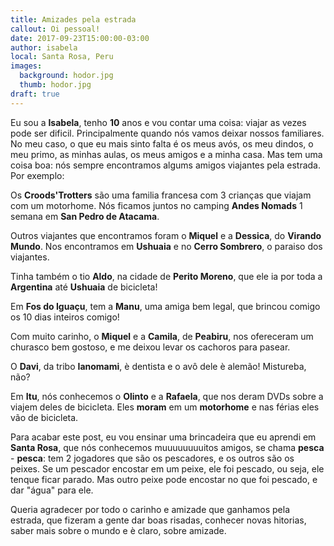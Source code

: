 ```yaml
---
title: Amizades pela estrada
callout: Oi pessoal!
date: 2017-09-23T15:00:00-03:00
author: isabela
local: Santa Rosa, Peru
images:
  background: hodor.jpg
  thumb: hodor.jpg
draft: true
---
```


Eu sou a **Isabela**, tenho **10** anos e vou contar uma coisa: viajar as vezes pode ser dificil. Principalmente quando nós vamos deixar nossos familiares. No meu caso, o que eu mais sinto falta é os meus avós, os meu dindos, o meu primo, as minhas aulas, os meus amigos e a minha casa. Mas tem uma coisa boa: nós sempre encontramos algums amigos viajantes pela estrada. Por exemplo:

Os **Croods'Trotters** são uma familia francesa com 3 crianças que viajam com um motorhome. Nós ficamos juntos no camping **Andes Nomads** 1 semana em **San Pedro de Atacama**.

Outros viajantes que encontramos foram o **Miquel** e a **Dessica**, do **Virando Mundo**. Nos encontramos em **Ushuaia** e no **Cerro Sombrero**, o paraiso dos viajantes.

Tinha também o tio **Aldo**, na cidade de **Perito Moreno**, que ele ia por toda a **Argentina** até **Ushuaia** de bicicleta!

Em **Fos do Iguaçu**, tem a **Manu**, uma amiga bem legal, que brincou comigo os 10 dias inteiros comigo!

Com muito carinho, o **Miquel** e a **Camila**, de **Peabiru**, nos ofereceram um churasco bem gostoso, e me deixou levar os cachoros para pasear.

O **Davi**, da tribo **Ianomami**, è dentista e o avô dele è alemão! Mistureba, não?

Em **Itu**, nós conhecemos o **Olinto** e a **Rafaela**, que nos deram DVDs sobre a viajem deles de bicicleta. Eles **moram** em um **motorhome** e nas férias eles vão de bicicleta.

Para acabar este post, eu vou ensinar uma brincadeira que eu aprendi em **Santa Rosa**, que nós conhecemos muuuuuuuuitos amigos, se chama **pesca** - **pesca**: tem 2 jogadores que são os pescadores, e os outros são os peixes. Se um pescador encostar em um peixe, ele foi pescado, ou seja, ele tenque ficar parado. Mas outro peixe pode encostar no que foi pescado, e dar "água" para ele.

Queria agradecer por todo o carinho e amizade que ganhamos pela estrada, que fizeram a gente dar boas risadas, conhecer novas hitorias, saber mais sobre o mundo e è claro, sobre amizade.

